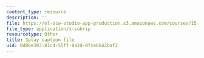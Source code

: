 ```yaml
---
content_type: resource
description: ''
file: https://ol-ocw-studio-app-production.s3.amazonaws.com/courses/15-071-the-analytics-edge-spring-2017/0d8be30381c455ff9a2d0fce6b42baf2_8ryWylXv0WE.vtt
file_type: application/x-subrip
resourcetype: Other
title: 3play caption file
uid: 0d8be303-81c4-55ff-9a2d-0fce6b42baf2
---
```

